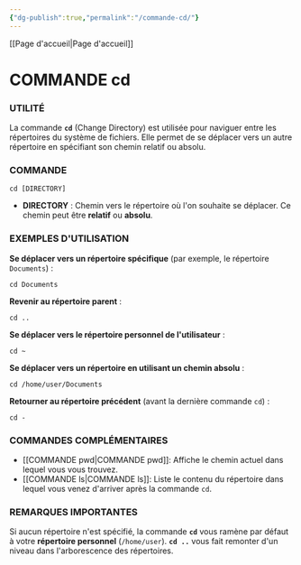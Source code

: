 ```yaml
---
{"dg-publish":true,"permalink":"/commande-cd/"}
---
```



[[Page d'accueil\|Page d'accueil]]
# COMMANDE cd
### **UTILITÉ**
La commande **`cd`** (Change Directory) est utilisée pour naviguer entre les répertoires du système de fichiers. Elle permet de se déplacer vers un autre répertoire en spécifiant son chemin relatif ou absolu.

### **COMMANDE**
```
cd [DIRECTORY]
```
- **DIRECTORY** : Chemin vers le répertoire où l'on souhaite se déplacer. Ce chemin peut être **relatif** ou **absolu**.

### **EXEMPLES D'UTILISATION**
**Se déplacer vers un répertoire spécifique** (par exemple, le répertoire `Documents`) :
   ```
   cd Documents
   ```

**Revenir au répertoire parent** :
   ```
   cd ..
   ```

**Se déplacer vers le répertoire personnel de l'utilisateur** :
   ```
   cd ~
   ```

**Se déplacer vers un répertoire en utilisant un chemin absolu** :
   ```
   cd /home/user/Documents
   ```

**Retourner au répertoire précédent** (avant la dernière commande `cd`) :
   ```
   cd -
   ```

### **COMMANDES COMPLÉMENTAIRES**
- [[COMMANDE pwd\|COMMANDE pwd]]: Affiche le chemin actuel dans lequel vous vous trouvez.
- [[COMMANDE ls\|COMMANDE ls]]: Liste le contenu du répertoire dans lequel vous venez d'arriver après la commande `cd`.

### **REMARQUES IMPORTANTES**
Si aucun répertoire n'est spécifié, la commande **`cd`** vous ramène par défaut à votre **répertoire personnel** (`/home/user`).
**`cd ..`** vous fait remonter d'un niveau dans l'arborescence des répertoires.